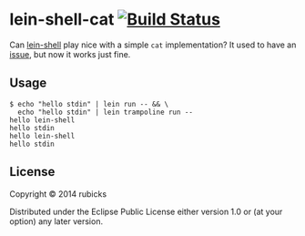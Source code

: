 # lein-shell-cat [![Build Status](https://travis-ci.org/rubicks/lein-shell-cat.png?branch=master)](https://travis-ci.org/rubicks/lein-shell-cat)

Can [lein-shell](https://github.com/hyPiRion/lein-shell) play nice with a simple `cat` implementation? It used to have an [issue](https://github.com/hyPiRion/lein-shell/issues/13), but now it works just fine.

## Usage

```shell
$ echo "hello stdin" | lein run -- && \
  echo "hello stdin" | lein trampoline run --
hello lein-shell
hello stdin
hello lein-shell
hello stdin
```

## License

Copyright © 2014 rubicks

Distributed under the Eclipse Public License either version 1.0 or (at
your option) any later version.

